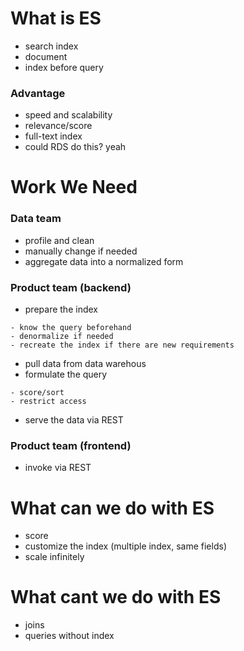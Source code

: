 # What is ES
- search index
- document
- index before query

### Advantage
- speed and scalability
- relevance/score
- full-text index
- could RDS do this? yeah


# Work We Need
### Data team
- profile and clean
- manually change if needed
- aggregate data into a normalized form

### Product team (backend)
- prepare the index
```
- know the query beforehand
- denormalize if needed
- recreate the index if there are new requirements
```
- pull data from data warehous
- formulate the query
```
- score/sort
- restrict access
```
- serve the data via REST

### Product team (frontend)
- invoke via REST


# What can we do with ES
- score
- customize the index (multiple index, same fields)
- scale infinitely

# What cant we do with ES
- joins
- queries without index
